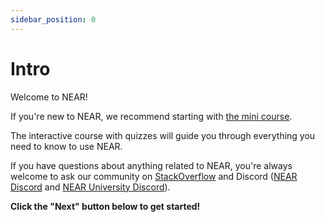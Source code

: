 ```yaml
---
sidebar_position: 0
---
```


# Intro 

Welcome to NEAR!

If you're new to NEAR, we recommend starting with [the mini course](https://near.academy/ "This link will be updated once the new mini course exists").

The interactive course with quizzes will guide you through everything you need to know to use NEAR.

If you have questions about anything related to NEAR, you're always welcome to ask our community on [StackOverflow](https://stackoverflow.com/questions/tagged/nearprotocol) and Discord ([NEAR Discord](https://near.chat/) and [NEAR University Discord](https://discord.gg/k4pxafjMWA)).

**Click the "Next" button below to get started!**
